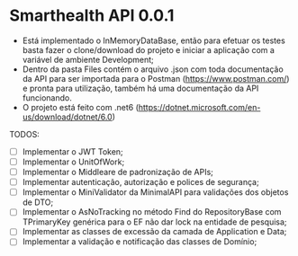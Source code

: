 # Smarthealth API 0.0.1

- Está implementado o InMemoryDataBase, então para efetuar os testes basta fazer o clone/download do projeto e iniciar a aplicação com a variável de ambiente Development;
- Dentro da pasta Files contém o arquivo .json com toda documentação da API para ser importada para o Postman (https://www.postman.com/) e pronta para utilização, também há uma documentação da API funcionando.
- O projeto está feito com .net6 (https://dotnet.microsoft.com/en-us/download/dotnet/6.0)

TODOS:
- [ ] Implementar o JWT Token;
- [ ] Implementar o UnitOfWork;
- [ ] Implementar o Middleare de padronização de APIs;
- [ ] Implementar autenticação, autorização e polices de segurança;
- [ ] Implementar o MiniValidator da MinimalAPI para validações dos objetos de DTO;
- [ ] Implementar o AsNoTracking no método Find do RepositoryBase com TPrimaryKey genérica para o EF não dar lock na entidade de pesquisa;
- [ ] Implementar as classes de excessão da camada de Application e Data;
- [ ] Implementar a validação e notificação das classes de Domínio;